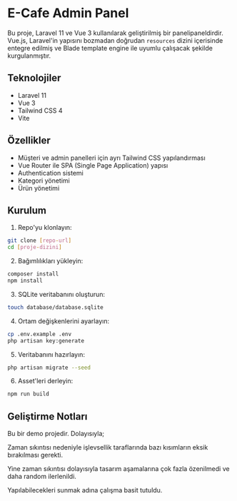 # E-Cafe Admin Panel

Bu proje, Laravel 11 ve Vue 3 kullanılarak geliştirilmiş bir panelipaneldirdir. Vue.js, Laravel'in yapısını bozmadan doğrudan `resources` dizini içerisinde entegre edilmiş ve Blade template engine ile uyumlu çalışacak şekilde kurgulanmıştır.

## Teknolojiler

- Laravel 11
- Vue 3
- Tailwind CSS 4
- Vite

## Özellikler

- Müşteri ve admin panelleri için ayrı Tailwind CSS yapılandırması
- Vue Router ile SPA (Single Page Application) yapısı
- Authentication sistemi
- Kategori yönetimi
- Ürün yönetimi

## Kurulum

1. Repo'yu klonlayın:
```bash
git clone [repo-url]
cd [proje-dizini]
```
2. Bağımlılıkları yükleyin:
```bash
composer install
npm install
```
3. SQLite veritabanını oluşturun:
```bash
touch database/database.sqlite
```
4. Ortam değişkenlerini ayarlayın:
```bash
cp .env.example .env
php artisan key:generate
```
5. Veritabanını hazırlayın:
```bash
php artisan migrate --seed
```
6. Asset'leri derleyin:
```bash
npm run build
```

## Geliştirme Notları
Bu bir demo projedir. Dolayısıyla; 

Zaman sıkıntısı nedeniyle işlevsellik taraflarında bazı kısımların eksik bırakılması gerekti.

Yine zaman sıkıntısı dolayısıyla tasarım aşamalarına çok fazla özenilmedi ve daha random ilerlenildi.

Yapılabilecekleri sunmak adına çalışma basit tutuldu.
